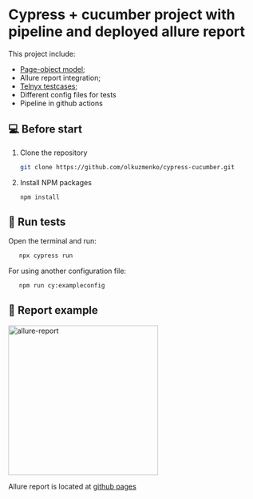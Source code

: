 # Cypress + cucumber project with pipeline and deployed allure report 
This project include:
* [Page-object model](https://github.com/olkuzmenko/cypress-cucumber/tree/main/cypress/pages);
* Allure report integration;
* [Telnyx testcases](https://docs.google.com/spreadsheets/d/1txkUXqcgYBMX_Fvzjs5kO6ucp9So8Man/edit?usp=sharing&ouid=103157245924113355391&rtpof=true&sd=true);
* Different config files for tests
* Pipeline in github actions

## 💻 Before start
1. Clone the repository 
   ```sh
   git clone https://github.com/olkuzmenko/cypress-cucumber.git
   ```
2. Install NPM packages
    ```sh
   npm install
   ```
## 🚀 Run tests
Open the terminal and run:
```sh
   npx cypress run 
   ```
For using another configuration file:
```sh
   npm run cy:exampleconfig  
   ```
## 🚀 Report example 
<a href="https://ibb.co/0sTT2pn"><img src="https://i.ibb.co/xFWWLK2/allure-report.png" alt="allure-report" width="300"></a>

Allure report is located at [github pages](https://olkuzmenko.github.io/cypress-cucumber/)